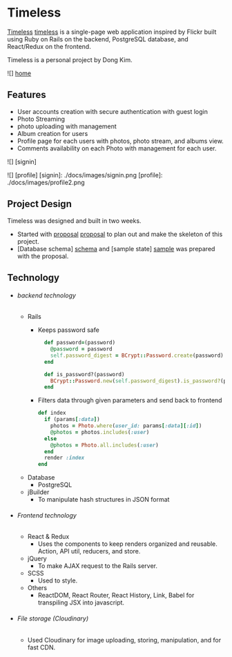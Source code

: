 # Timeless

[Timeless] [timeless] is a single-page web application inspired by Flickr built using Ruby on Rails on the backend, PostgreSQL database, and React/Redux on the frontend.

Timeless is a personal project by Dong Kim.

![] [home]

[timeless]: http://www.project-timeless.space/#/
[home]: ./docs/images/home2.png

## Features
- User accounts creation with secure authentication with guest login
- Photo Streaming
- photo uploading with management
- Album creation for users
- Profile page for each users with photos, photo stream, and albums view.
- Comments availability on each Photo with management for each user.

![] [signin]

![] [profile]
[signin]: ./docs/images/signin.png
[profile]: ./docs/images/profile2.png

## Project Design

Timeless was designed and built in two weeks.

  - Started with [proposal] [proposal] to plan out and make the skeleton of this project.
  - [Database schema] [schema] and [sample state] [sample] was prepared with the proposal.

[proposal]: ./docs/README.md
[schema]: ./docs/schema.md
[sample]: ./docs/sample-state.md
## Technology

- ###### backend technology
  + Rails
    - Keeps password safe

      ```ruby
        def password=(password)
          @password = password
          self.password_digest = BCrypt::Password.create(password)
        end

        def is_password?(password)
          BCrypt::Password.new(self.password_digest).is_password?(password)
        end
      ```
    - Filters data through given parameters and send back to frontend

      ```Ruby
      def index
        if (params[:data])
          photos = Photo.where(user_id: params[:data][:id])
          @photos = photos.includes(:user)
        else
          @photos = Photo.all.includes(:user)
        end
        render :index
      end
      ```
  + Database
    - PostgreSQL
  + jBuilder
    - To manipulate hash structures in JSON format

- ###### Frontend technology
  + React & Redux
    - Uses the components to keep renders organized and reusable. Action, API util, reducers, and store.
  + jQuery
    - To make AJAX request to the Rails server.
  + SCSS
    - Used to style.
  + Others
    - ReactDOM, React Router, React History, Link, Babel for transpiling JSX into javascript.


- ###### File storage (Cloudinary)
  + Used Cloudinary for image uploading, storing, manipulation, and for fast CDN.
